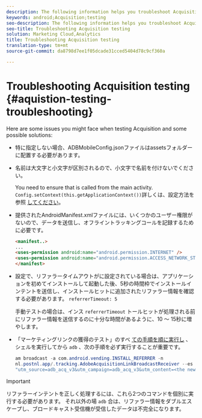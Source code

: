 ```yaml
---
description: The following information helps you troubleshoot Acquisition testing issues.
keywords: android;Acquisition;testing
seo-description: The following information helps you troubleshoot Acquisition testing issues.
seo-title: Troubleshooting Acquisition testing
solution: Marketing Cloud,Analytics
title: Troubleshooting Acquisition testing
translation-type: tm+mt
source-git-commit: da8798d7ee1f05dcade31cced5404d78c9cf360a

---
```



# Troubleshooting Acquisition testing {#aquistion-testing-troubleshooting}

Here are some issues you might face when testing Acquisition and some possible solutions:

* 特に指定しない場合、ADBMobileConfig.jsonファイルはassetsフォルダーに配置する必要があります。

* 名前は大文字と小文字が区別されるので、小文字で名前を付けないでください。

   You need to ensure that  is called from the main activity. `Config.setContext(this.getApplicationContext())`詳しくは、設定方法を参照 [してください](https://docs.adobe.com/content/help/en/mobile-services/android/configuration-android/methods.html)。

* 提供されたAndroidManifest.xmlファイルには、いくつかのユーザー権限がないので、データを送信し、オフライントラッキングコールを記録するために必要です。

   ```html
   <manifest..>
   ... 
   <uses-permission android:name="android.permission.INTERNET" />
   <uses-permission android:name="android.permission.ACCESS_NETWORK_STATE" />
   </manifest>
   ```

* 設定で、リファラータイムアウトがに設定されている場合は、アプリケーションを初めてインストールして起動した後、5秒の時間枠でインストールインテントを送信し、インストールヒットに追加されたリファラー情報を確認する必要があります。 `referrerTimeout: 5`

   手動テストの場合は、インス `referrerTimeout` トールヒットが処理される前にリファラー情報を送信するのに十分な時間があるように、10 ～ 15秒に増やします。

* 「マーケティングリンクの獲得のテスト」のすべ [ての手順を順に実行し](https://docs.adobe.com/content/help/en/mobile-services/android/acquisition-android/t-testing-marketing-link-acquisition.html) 、シェルを実行してから `adb` 、次の手順を必ず実行することが重要です。

   ```java
   am broadcast -a com.android.vending.INSTALL_REFERRER -n 
   nl.postnl.app/.tracking.AdobeAcquisitionLinkBroadcastReceiver --es "referrer"
   "utm_source=adb_acq_v3&utm_campaign=adb_acq_v3&utm_content=<the newly generated id at step #7>"
   ```

>[!IMPORTANT]
>
>リファラーインテントを正しく処理するには、これら2つのコマンドを個別に実行する必要があります。  それ以外の場 `adb` 合は、リファラー情報をダブルエスケープし、ブロードキャスト受信機が受信したデータは不完全になります。
